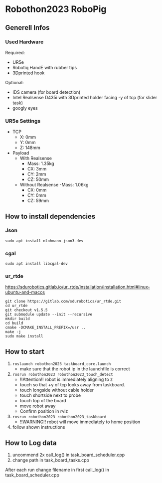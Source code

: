 # Robothon2023 RoboPig

## Generell Infos
### Used Hardware
Required:
- UR5e
- Robotiq HandE with rubber tips
- 3Dprinted hook

Optional:
- IDS camera (for board detection)
- Intel Realsense D435i with 3Dprinted holder facing -y of tcp (for slider task)
- googly eyes

### UR5e Settings
- TCP
    - X: 0mm
    - Y: 0mm
    - Z: 148mm
- Payload
    - With Realsense
        - Mass: 1.35kg
        - CX: 3mm
        - CY: 2mm
        - CZ: 50mm
    - Without Realsense
        -Mass: 1.06kg
        - CX: 0mm
        - CY: 0mm
        - CZ: 59mm

## How to install dependencies
### Json
`sudo apt install nlohmann-json3-dev`
### cgal
`sudo apt install libcgal-dev`
### ur_rtde
https://sdurobotics.gitlab.io/ur_rtde/installation/installation.html#linux-ubuntu-and-macos

```
git clone https://gitlab.com/sdurobotics/ur_rtde.git
cd ur_rtde
git checkout v1.5.5
git submodule update --init --recursive
mkdir build
cd build
cmake -DCMAKE_INSTALL_PREFIX=/usr ..
make -j
sudo make install
```
## How to start
1. `roslaunch robothon2023 taskboard_core.launch`
    - make sure that the robot ip in the launchfile is correct
2. `rosrun robothon2023 robothon2023_touch_detect`
    - !!Attention!! robot is immediately aligning to z 
    - touch so that +y of tcp looks away from taskboard.
    - touch longside without cable holder
    - touch shortside next to probe
    - touch top of the board
    - move robot away
    - Confirm position in rviz
3. `rosrun robothon2023 robothon2023_taskboard`
    - !!WARNING!! robot will move immediately to home position
3. follow shown instructions
## How to Log data
1. uncommend 2x call_log() in task_board_scheduler.cpp 
2. change path in task_board_tasks.cpp

After each run change filename in first call_log() in task_board_scheduler.cpp

